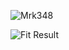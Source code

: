 ![Mrk348](https://github.com/edenizdurmaz/img_process/mrk0348.png?raw=true)

![Fit Result](https://github.com/edenizdurmaz/img_process/graph.jpeg?raw=true)
